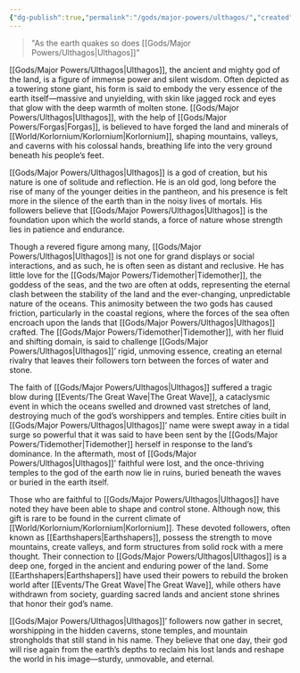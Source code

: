 ```yaml
---
{"dg-publish":true,"permalink":"/gods/major-powers/ulthagos/","created":"2025-02-23T22:36:29.096-07:00"}
---
```


> "As the earth quakes so does [[Gods/Major Powers/Ulthagos\|Ulthagos]]" 

[[Gods/Major Powers/Ulthagos\|Ulthagos]], the ancient and mighty god of the land, is a figure of immense power and silent wisdom. Often depicted as a towering stone giant, his form is said to embody the very essence of the earth itself—massive and unyielding, with skin like jagged rock and eyes that glow with the deep warmth of molten stone. [[Gods/Major Powers/Ulthagos\|Ulthagos]], with the help of [[Gods/Major Powers/Forgas\|Forgas]], is believed to have forged the land and minerals of [[World/Korlornium/Korlornium\|Korlornium]], shaping mountains, valleys, and caverns with his colossal hands, breathing life into the very ground beneath his people’s feet.

[[Gods/Major Powers/Ulthagos\|Ulthagos]] is a god of creation, but his nature is one of solitude and reflection. He is an old god, long before the rise of many of the younger deities in the pantheon, and his presence is felt more in the silence of the earth than in the noisy lives of mortals. His followers believe that [[Gods/Major Powers/Ulthagos\|Ulthagos]] is the foundation upon which the world stands, a force of nature whose strength lies in patience and endurance.

Though a revered figure among many, [[Gods/Major Powers/Ulthagos\|Ulthagos]] is not one for grand displays or social interactions, and as such, he is often seen as distant and reclusive. He has little love for the [[Gods/Major Powers/Tidemother\|Tidemother]], the goddess of the seas, and the two are often at odds, representing the eternal clash between the stability of the land and the ever-changing, unpredictable nature of the oceans. This animosity between the two gods has caused friction, particularly in the coastal regions, where the forces of the sea often encroach upon the lands that [[Gods/Major Powers/Ulthagos\|Ulthagos]] crafted. The [[Gods/Major Powers/Tidemother\|Tidemother]], with her fluid and shifting domain, is said to challenge [[Gods/Major Powers/Ulthagos\|Ulthagos]]’ rigid, unmoving essence, creating an eternal rivalry that leaves their followers torn between the forces of water and stone.

The faith of [[Gods/Major Powers/Ulthagos\|Ulthagos]] suffered a tragic blow during [[Events/The Great Wave\|The Great Wave]], a cataclysmic event in which the oceans swelled and drowned vast stretches of land, destroying much of the god’s worshippers and temples. Entire cities built in [[Gods/Major Powers/Ulthagos\|Ulthagos]]’ name were swept away in a tidal surge so powerful that it was said to have been sent by the [[Gods/Major Powers/Tidemother\|Tidemother]] herself in response to the land’s dominance. In the aftermath, most of [[Gods/Major Powers/Ulthagos\|Ulthagos]]' faithful were lost, and the once-thriving temples to the god of the earth now lie in ruins, buried beneath the waves or buried in the earth itself.

Those who are faithful to [[Gods/Major Powers/Ulthagos\|Ulthagos]] have noted they have been able to shape and control stone. Although now, this gift is rare to be found in the current climate of [[World/Korlornium/Korlornium\|Korlornium]]. These devoted followers, often known as [[Earthshapers\|Earthshapers]], possess the strength to move mountains, create valleys, and form structures from solid rock with a mere thought. Their connection to [[Gods/Major Powers/Ulthagos\|Ulthagos]] is a deep one, forged in the ancient and enduring power of the land. Some [[Earthshapers\|Earthshapers]] have used their powers to rebuild the broken world after [[Events/The Great Wave\|The Great Wave]], while others have withdrawn from society, guarding sacred lands and ancient stone shrines that honor their god’s name.

[[Gods/Major Powers/Ulthagos\|Ulthagos]]’ followers now gather in secret, worshipping in the hidden caverns, stone temples, and mountain strongholds that still stand in his name. They believe that one day, their god will rise again from the earth’s depths to reclaim his lost lands and reshape the world in his image—sturdy, unmovable, and eternal.